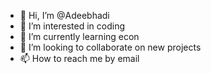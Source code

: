 - 👋 Hi, I’m @Adeebhadi
- 👀 I’m interested in coding
- 🌱 I’m currently learning econ
- 💞️ I’m looking to collaborate on new projects
- 📫 How to reach me by email

<!---
Adeebhadi/Adeebhadi is a ✨ special ✨ repository because its `README.md` (this file) appears on your GitHub profile.
You can click the Preview link to take a look at your changes.
--->
